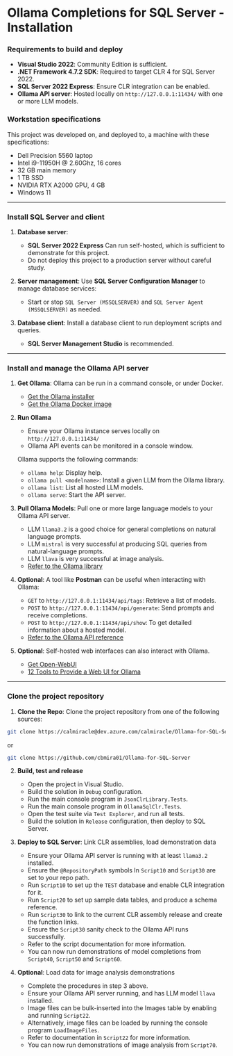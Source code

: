 # Ollama Completions for SQL Server - Installation

### Requirements to build and deploy

   - **Visual Studio 2022**: Community Edition is sufficient.
   - **.NET Framework 4.7.2 SDK**: Required to target CLR 4 for SQL Server 2022.
   - **SQL Server 2022 Express**: Ensure CLR integration can be enabled.
   - **Ollama API server**: Hosted locally on `http://127.0.0.1:11434/` with one or more LLM models.

### Workstation specifications

This project was developed on, and deployed to, a machine with these specifications:

   - Dell Precision 5560 laptop
   - Intel i9-11950H @ 2.60Ghz, 16 cores
   - 32 GB main memory
   - 1 TB SSD
   - NVIDIA RTX A2000 GPU, 4 GB
   - Windows 11

---

### Install SQL Server and client

1. **Database server**: 
   - **SQL Server 2022 Express** Can run self-hosted, which is sufficient to demonstrate for this project.
   - Do not deploy this project to a production server without careful study.

2. **Server management**: Use **SQL Server Configuration Manager** to manage database services:
   - Start or stop `SQL Server (MSSQLSERVER)` and `SQL Server Agent (MSSQLSERVER)` as needed.

3. **Database client**: Install a database client to run deployment scripts and queries. 
   - **SQL Server Management Studio** is recommended.

---

### Install and manage the Ollama API server

1. **Get Ollama**: Ollama can be run in a command console, or under Docker.
   - [Get the Ollama installer](https://ollama.com/)
   - [Get the Ollama Docker image](https://hub.docker.com/r/ollama/ollama)

2. **Run Ollama**
   - Ensure your Ollama instance serves locally on `http://127.0.0.1:11434/`
   - Ollama API events can be monitored in a console window.

   Ollama supports the following commands:
   - `ollama help`: Display help.
   - `ollama pull <modelname>`: Install a given LLM from the Ollama library.
   - `ollama list`: List all hosted LLM models.
   - `ollama serve`: Start the API server.

3. **Pull Ollama Models**: Pull one or more large language models to your Ollama API server.
   - LLM `llama3.2` is a good choice for general completions on natural language prompts.
   - LLM `mistral` is very successful at producing SQL queries from natural-language prompts.
   - LLM `llava` is very successful at image analysis.
   - [Refer to the Ollama library](https://ollama.com/library)

4. **Optional**: A tool like **Postman** can be useful when interacting with Ollama:
   - `GET` to `http://127.0.0.1:11434/api/tags`: Retrieve a list of models.
   - `POST` to `http://127.0.0.1:11434/api/generate`: Send prompts and receive completions.
   - `POST` to `http://127.0.0.1:11434/api/show`: To get detailed information about a hosted model.
   - [Refer to the Ollama API reference](https://github.com/ollama/ollama/blob/main/docs/api.md)

5. **Optional**: Self-hosted web interfaces can also interact with Ollama.
   - [Get Open-WebUI](https://openwebui.com/)
   - [12 Tools to Provide a Web UI for Ollama](https://itsfoss.com/ollama-web-ui-tools/)

---

### Clone the project repository

1. **Clone the Repo**: Clone the project repository from one of the following sources:

```bash
git clone https://calmiracle@dev.azure.com/calmiracle/Ollama-for-SQL-Server/_git/Ollama-for-SQL-Server
```
or
```bash
git clone https://github.com/cbmira01/Ollama-for-SQL-Server
```

2. **Build, test and release**
   - Open the project in Visual Studio.
   - Build the solution in `Debug` configuration.
   - Run the main console program in `JsonClrLibrary.Tests`.
   - Run the main console program in `OllamaSqlClr.Tests`.
   - Open the test suite via `Test Explorer`, and run all tests.
   - Build the solution in `Release` configuration, then deploy to SQL Server.

3. **Deploy to SQL Server**: Link CLR assemblies, load demonstration data
   - Ensure your Ollama API server is running with at least `llama3.2` installed.
   - Ensure the `@RepositoryPath` symbols In `Script10` and `Script30` are set to your repo path.
   - Run `Script10` to set up the `TEST` database and enable CLR integration for it.
   - Run `Script20` to set up sample data tables, and produce a schema reference.
   - Run `Script30` to link to the current CLR assembly release and create the function links.
   - Ensure the `Script30` sanity check to the Ollama API runs successfully.
   - Refer to the script documentation for more information.
   - You can now run demonstrations of model completions from `Script40`, `Script50` and `Script60`.

4. **Optional**: Load data for image analysis demonstrations
   - Complete the procedures in step 3 above.
   - Ensure your Ollama API server running, and has LLM model `llava` installed.
   - Image files can be bulk-inserted into the Images table by enabling and running `Script22`.
   - Alternatively, image files can be loaded by running the console program `LoadImageFiles`.
   - Refer to documentation in `Script22` for more information.
   - You can now run demonstrations of image analysis from `Script70`.
